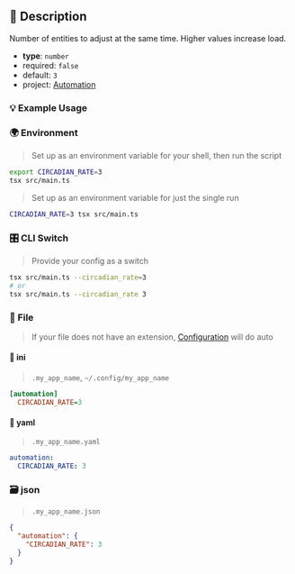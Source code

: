 ## 📜 Description

Number of entities to adjust at the same time. Higher values increase load.

- **type**: `number`
- required: `false`
- default: `3`
- project: [Automation](/home-automation/automation)

### 💡 Example Usage

### 🌍 Environment

> Set up as an environment variable for your shell, then run the script
```bash
export CIRCADIAN_RATE=3
tsx src/main.ts
```
> Set up as an environment variable for just the single run

```bash
CIRCADIAN_RATE=3 tsx src/main.ts
```
### 🎛️ CLI Switch

> Provide your config as a switch
```bash
tsx src/main.ts --circadian_rate=3
# or
tsx src/main.ts --circadian_rate 3
```
### 📁 File
>  If your file does not have an extension, [Configuration](/core/configuration) will do auto
#### 📘 ini

> `.my_app_name`, `~/.config/my_app_name`

```ini
[automation]
  CIRCADIAN_RATE=3
```
#### 📄 yaml

> `.my_app_name.yaml`

```yaml
automation:
  CIRCADIAN_RATE: 3
```
### 🗃️ json

> `.my_app_name.json`

```json
{
  "automation": {
    "CIRCADIAN_RATE": 3
  }
}
```
